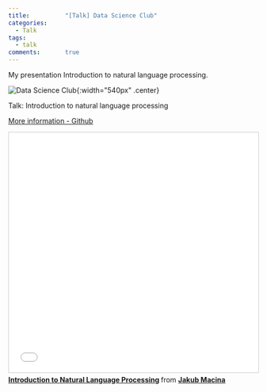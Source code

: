 ```yaml
---
title:      	"[Talk] Data Science Club"
categories:
  - Talk
tags:
  - talk
comments:       true
---
```

My presentation Introduction to natural language processing.
<!--more-->

![Data Science Club](https://www.fiit.stuba.sk/buxus/images/aktuality/2017/exponea_data-science-club4.jpg "Data Science Club"){:width="540px" .center} 


Talk: Introduction to natural language processing

[More information - Github](https://github.com/exponea/data-science-club)


<iframe src="//www.slideshare.net/slideshow/embed_code/key/NBiNuhNDl154P" width="595" height="485" frameborder="0" marginwidth="0" marginheight="0" scrolling="no" style="border:1px solid #CCC; border-width:1px; margin-bottom:5px; max-width: 100%;" allowfullscreen> </iframe> <div style="margin-bottom:5px"> <strong> <a href="//www.slideshare.net/dmacjam/introduction-to-natural-language-processing-85818192" title="Introduction to Natural Language Processing" target="_blank">Introduction to Natural Language Processing</a> </strong> from <strong><a href="https://www.slideshare.net/dmacjam" target="_blank">Jakub Macina</a></strong> </div>
